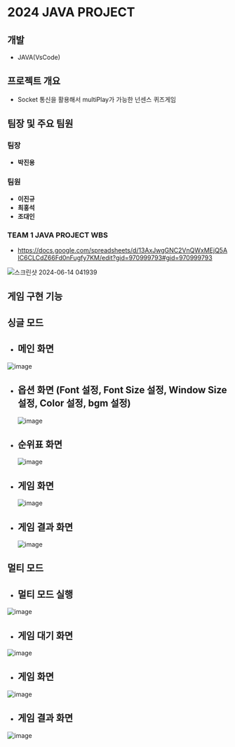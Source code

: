 # 2024 JAVA PROJECT 

## 개발
- JAVA(VsCode)

## 프로젝트 개요
- Socket 통신을 활용해서 multiPlay가 가능한 넌센스 퀴즈게임

## 팀장 및 주요 팀원

### 팀장
- **박진용** 

### 팀원 

- **이진규**
- **최홍석**
- **조대인**

### TEAM 1 JAVA PROJECT WBS

- https://docs.google.com/spreadsheets/d/13AxJwgGNC2VnQWxMEjQ5AIC6CLCdZ66Fd0nFugfy7KM/edit?gid=970999793#gid=970999793

![스크린샷 2024-06-14 041939](https://github.com/ChatHongPT/2024-JAVA-PROJECT/assets/129854575/dc904853-9b10-4760-bb91-685399e5fae5)

## 게임 구현 기능

## 싱글 모드

- ## 메인 화면

![image](https://github.com/ChatHongPT/2024-JAVA-PROJECT/assets/129854575/3b9b1719-8cbd-4bf5-8be7-9967844bd433)

- ## 옵션 화면 (Font 설정, Font Size 설정, Window Size 설정, Color 설정, bgm 설정)

  ![image](https://github.com/ChatHongPT/2024-JAVA-PROJECT/assets/129854575/38e11e2f-b510-4c6c-b84a-560e420a3622)

- ## 순위표 화면

  ![image](https://github.com/ChatHongPT/2024-JAVA-PROJECT/assets/129854575/76adb85c-01ea-420d-b0b2-33c772d0bcc2)

- ## 게임 화면

  ![image](https://github.com/ChatHongPT/2024-JAVA-PROJECT/assets/129854575/efc38574-790f-4b27-a23c-b932ba84272a)

- ## 게임 결과 화면

  ![image](https://github.com/ChatHongPT/2024-JAVA-PROJECT/assets/129854575/19fd36de-0b4c-4421-a2c1-2b0b2083a92b)


## 멀티 모드

- ## 멀티 모드 실행 

![image](https://github.com/ChatHongPT/2024-JAVA-PROJECT/assets/129854575/c6de94d9-dfcb-49ae-bbfb-65ed9b74e886)

- ## 게임 대기 화면

![image](https://github.com/ChatHongPT/2024-JAVA-PROJECT/assets/129854575/49e0e49b-1238-4546-82d8-6880fbe713a2)

- ## 게임 화면

![image](https://github.com/ChatHongPT/2024-JAVA-PROJECT/assets/129854575/c6d0e4ef-6716-40c3-b534-6e5b5beb179a)

- ## 게임 결과 화면

![image](https://github.com/ChatHongPT/2024-JAVA-PROJECT/assets/129854575/ee3af0da-f8ed-4220-801e-7540bf1ab8e2)



